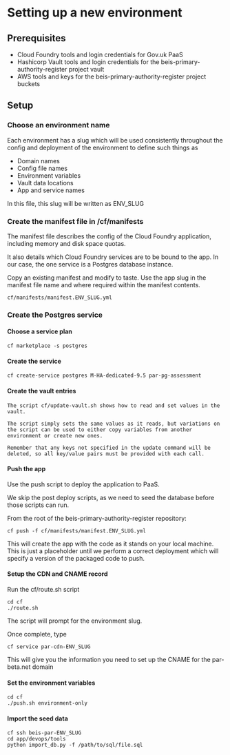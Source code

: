 # Setting up a new environment

## Prerequisites

* Cloud Foundry tools and login credentials for Gov.uk PaaS
* Hashicorp Vault tools and login credentials for the beis-primary-authority-register project vault
* AWS tools and keys for the beis-primary-authority-register project buckets

## Setup

### Choose an environment name

Each environment has a slug which will be used consistently throughout the config and deployment of the environment to define such things as

* Domain names
* Config file names
* Environment variables
* Vault data locations
* App and service names

In this file, this slug will be written as ENV_SLUG

### Create the manifest file in /cf/manifests

The manifest file describes the config of the Cloud Foundry application, including memory and disk space quotas.

It also details which Cloud Foundry services are to be bound to the app. In our case, the one service is a Postgres database instance.

Copy an existing manifest and modify to taste. Use the app slug in the manifest file name and where required within the manifest contents.

    cf/manifests/manifest.ENV_SLUG.yml

### Create the Postgres service

#### Choose a service plan

    cf marketplace -s postgres

#### Create the service

    cf create-service postgres M-HA-dedicated-9.5 par-pg-assessment

#### Create the vault entries

    The script cf/update-vault.sh shows how to read and set values in the vault.

    The script simply sets the same values as it reads, but variations on the script can be used to either copy variables from another environment or create new ones.

    Remember that any keys not specified in the update command will be deleted, so all key/value pairs must be provided with each call.

#### Push the app

Use the push script to deploy the application to PaaS.

We skip the post deploy scripts, as we need to seed the database before those scripts can run.

From the root of the beis-primary-authority-register repository:

    cf push -f cf/manifests/manifest.ENV_SLUG.yml

This will create the app with the code as it stands on your local machine. This is just a placeholder until we perform a correct deployment which will specify a version
of the packaged code to push.

#### Setup the CDN and CNAME record

Run the cf/route.sh script

    cd cf
    ./route.sh

The script will prompt for the environment slug.

Once complete, type

    cf service par-cdn-ENV_SLUG

This will give you the information you need to set up the CNAME for the par-beta.net domain

#### Set the environment variables

    cd cf
    ./push.sh environment-only

#### Import the seed data

    cf ssh beis-par-ENV_SLUG
    cd app/devops/tools
    python import_db.py -f /path/to/sql/file.sql

